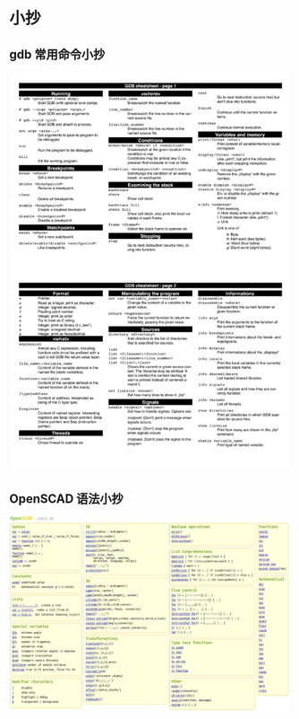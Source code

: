 # 小抄

## gdb 常用命令小抄

![gdb命令](../.vuepress/public/images/cs/cheat_sheet/gdb_cheat_sheet.png)

## OpenSCAD 语法小抄

![openscad语法](../.vuepress/public/images/cs/cheat_sheet/openscad_cheat_sheet.png)